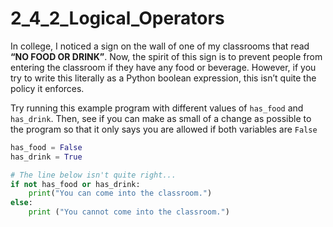 # 2_4_2_Logical_Operators

In college, I noticed a sign on the wall of one of my classrooms that read **“NO FOOD OR DRINK”**. Now, the spirit of this sign is to prevent people from entering the classroom if they have any food or beverage. However, if you try to write this literally as a Python boolean expression, this isn’t quite the policy it enforces.

Try running this example program with different values of `has_food` and `has_drink`. Then, see if you can make as small of a change as possible to the program so that it only says you are allowed if both variables are `False`

```python
has_food = False
has_drink = True

# The line below isn't quite right...
if not has_food or has_drink:
    print("You can come into the classroom.")
else:
    print ("You cannot come into the classroom.")
```
